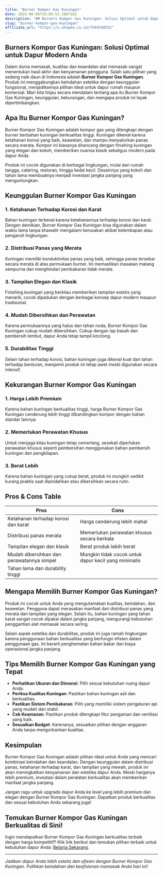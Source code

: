 ```yaml
---
title: "Burner Kompor Gas Kuningan"
date: 2025-06-06T19:09:53.280718Z
description: "## Burners Kompor Gas Kuningan: Solusi Optimal untuk Dapur Modern Anda..."
slug: "burner-kompor-gas-kuningan"
affiliate_url: "https://s.shopee.co.id/7V44C68VX2"
---
```

## Burners Kompor Gas Kuningan: Solusi Optimal untuk Dapur Modern Anda

Dalam dunia memasak, kualitas dan keandalan alat memasak sangat menentukan hasil akhir dan kenyamanan pengguna. Salah satu pilihan yang sedang naik daun di Indonesia adalah **Burner Kompor Gas Kuningan**. Produk ini menggabungkan keindahan estetika dengan keunggulan fungsional, menjadikannya pilihan ideal untuk dapur rumah maupun komersial. Mari kita tinjau secara mendalam tentang apa itu Burner Kompor Gas Kuningan, keunggulan, kekurangan, dan mengapa produk ini layak dipertimbangkan.

## Apa Itu Burner Kompor Gas Kuningan?

Burner Kompor Gas Kuningan adalah kompor gas yang dilengkapi dengan burner berbahan kuningan berkualitas tinggi. Kuningan dikenal karena ketahanan korosi yang baik, keawetan, dan mampu menyalurkan panas secara merata. Kompor ini biasanya dirancang dengan finishing kuningan yang elegan dan kokoh, memberikan nuansa klasik sekaligus modern pada dapur Anda.

Produk ini cocok digunakan di berbagai lingkungan, mulai dari rumah tangga, catering, restoran, hingga kedai kecil. Desainnya yang kokoh dan tahan lama membuatnya menjadi investasi jangka panjang yang menguntungkan.

## Keunggulan Burner Kompor Gas Kuningan

### 1. Ketahanan Terhadap Korosi dan Karat

Bahan kuningan terkenal karena ketahanannya terhadap korosi dan karat. Dengan demikian, Burner Kompor Gas Kuningan bisa digunakan dalam waktu lama tanpa khawatir mengalami kerusakan akibat kelembapan atau pengaruh lingkungan.

### 2. Distribusi Panas yang Merata

Kuningan memiliki konduktivitas panas yang baik, sehingga panas tersebar secara merata di atas permukaan burner. Ini memastikan masakan matang sempurna dan menghindari pembakaran tidak merata.

### 3. Tampilan Elegan dan Klasik

Finishing kuningan yang berkilau memberikan tampilan estetis yang menarik, cocok dipadukan dengan berbagai konsep dapur modern maupun tradisional.

### 4. Mudah Dibersihkan dan Perawatan

Karena permukaannya yang halus dan tahan noda, Burner Kompor Gas Kuningan cukup mudah dibersihkan. Cukup dengan lap basah dan pembersih lembut, dapur Anda tetap tampil kinclong.

### 5. Durabilitas Tinggi

Selain tahan terhadap korosi, bahan kuningan juga dikenal kuat dan tahan terhadap benturan, menjamin produk ini tetap awet meski digunakan secara intensif.

## Kekurangan Burner Kompor Gas Kuningan

### 1. Harga Lebih Premium

Karena bahan kuningan berkualitas tinggi, harga Burner Kompor Gas Kuningan cenderung lebih tinggi dibandingkan kompor dengan bahan standar lainnya.

### 2. Memerlukan Perawatan Khusus

Untuk menjaga kilau kuningan tetap cemerlang, sesekali diperlukan perawatan khusus seperti pembersihan menggunakan bahan pembersih kuningan dan pengkilapan.

### 3. Berat Lebih         

Karena bahan kuningan yang cukup berat, produk ini mungkin sedikit kurang praktis saat dipindahkan atau dibersihkan secara rutin.

## Pros & Cons Table

| **Pros**                                           | **Cons**                                        |
|---------------------------------------------------|------------------------------------------------|
| Ketahanan terhadap korosi dan karat             | Harga cenderung lebih mahal                   |
| Distribusi panas merata                          | Memerlukan perawatan khusus secara berkala |
| Tampilan elegan dan klasik                      | Berat produk lebih berat                     |
| Mudah dibersihkan dan perawatannya simpel       | Mungkin tidak cocok untuk dapur kecil yang minimalis |
| Tahan lama dan durability tinggi                |                                                |

## Mengapa Memilih Burner Kompor Gas Kuningan?

Produk ini cocok untuk Anda yang mengutamakan kualitas, keindahan, dan keawetan. Pengguna dapat merasakan manfaat dari distribusi panas yang merata dan tampilan yang elegan. Selain itu, bahan kuningan yang tahan karat sangat cocok dipakai dalam jangka panjang, mengurangi kebutuhan penggantian alat memasak secara sering.

Selain aspek estetika dan durabilitas, produk ini juga ramah lingkungan karena penggunaan bahan berkualitas yang berfungsi efisien dalam penggunaan gas. Ini berarti penghematan bahan bakar dan biaya operasional jangka panjang.

## Tips Memilih Burner Kompor Gas Kuningan yang Tepat

- **Perhatikan Ukuran dan Dimensi**: Pilih sesuai kebutuhan ruang dapur Anda.
- **Periksa Kualitas Kuningan**: Pastikan bahan kuningan asli dan berkualitas.
- **Pastikan Sistem Pembakaran**: Pilih yang memiliki sistem pengaturan api yang mudah dan stabil.
- **Cek Keamanan**: Pastikan produk dilengkapi fitur pengaman dan ventilasi yang baik.
- **Sesuaikan Budget**: Karenanya, sesuaikan pilihan dengan anggaran Anda tanpa mengorbankan kualitas.

## Kesimpulan

Burner Kompor Gas Kuningan adalah pilihan ideal untuk Anda yang mencari kombinasi keindahan dan keandalan. Dengan keunggulan dalam distribusi panas, ketahanan terhadap karat, dan tampilan yang mewah, produk ini akan meningkatkan kenyamanan dan estetika dapur Anda. Meski harganya lebih premium, investasi dalam peralatan berkualitas akan memberikan manfaat jangka panjang.

Jangan ragu untuk upgrade dapur Anda ke level yang lebih premium dan elegan dengan Burner Kompor Gas Kuningan. Dapatkan produk berkualitas dan sesuai kebutuhan Anda sekarang juga!

## Temukan Burner Kompor Gas Kuningan Berkualitas di Sini!

Ingin mendapatkan Burner Kompor Gas Kuningan berkualitas terbaik dengan harga kompetitif? Klik link berikut dan temukan pilihan terbaik untuk kebutuhan dapur Anda: [Belanja Sekarang](https://s.shopee.co.id/7V44C68VX2).

---

*Jadikan dapur Anda lebih estetis dan efisien dengan Burner Kompor Gas Kuningan. Pulihkan keindahan dan keefisienan memasak Anda hari ini!*